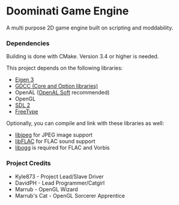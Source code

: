 Doominati Game Engine
=====================

A multi purpose 2D game engine built on scripting and moddability.

### Dependencies

Building is done with CMake. Version 3.4 or higher is needed.

This project depends on the following libraries:

- [Eigen 3](http://eigen.tuxfamily.org/index.php?title=Main_Page)
- [GDCC (Core and Option libraries)](https://github.com/DavidPH/GDCC)
- OpenAL ([OpenAL Soft](http://kcat.strangesoft.net/openal.html) recommended)
- OpenGL
- [SDL 2](http://libsdl.org/download-2.0.php)
- [FreeType](https://www.freetype.org/download.html)

Optionally, you can compile and link with these libraries as well:

- [libjpeg](http://www.ijg.org/) for JPEG image support
- [libFLAC](https://xiph.org/flac/download.html) for FLAC sound support
- [libogg](https://www.xiph.org/downloads/) is required for FLAC and Vorbis


### Project Credits

* Kyle873 - Project Lead/Slave Driver
* DavidPH - Lead Programmer/Catgirl
* Marrub - OpenGL Wizard
* Marrub's Cat - OpenGL Sorcerer Apprentice
